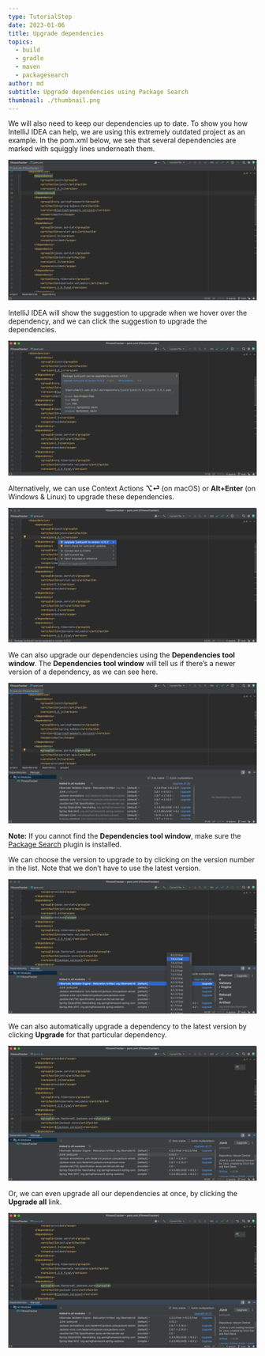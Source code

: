 ```yaml
---
type: TutorialStep
date: 2023-01-06
title: Upgrade dependencies
topics:
  - build
  - gradle
  - maven
  - packagesearch
author: md
subtitle: Upgrade dependencies using Package Search
thumbnail: ./thumbnail.png
---
```


We will also need to keep our dependencies up to date. To show you how IntelliJ IDEA can help, we are using this extremely outdated project as an example. In the pom.xml below, we see that several dependencies are marked with squiggly lines underneath them.

![Outdated Dependencies in pom.xml](pom-xml-outdated-dependencies.png)

IntelliJ IDEA will show the suggestion to upgrade when we hover over the dependency, and we can click the suggestion to upgrade the dependencies.

![Hover over outdated dependency](hover.png)

Alternatively, we can use Context Actions **⌥⏎** (on macOS) or **Alt+Enter** (on Windows & Linux) to upgrade these dependencies.

![Context Actions](context-action.png)

We can also upgrade our dependencies using the **Dependencies tool window**. The **Dependencies tool window** will tell us if there’s a newer version of a dependency, as we can see here.

![Dependencies with newer versions](dependencies-with-upgrades.png)

**Note:** If you cannot find the **Dependencies tool window**, make sure the [Package Search](https://plugins.jetbrains.com/plugin/12507-package-search) plugin is installed.

We can choose the version to upgrade to by clicking on the version number in the list. Note that we don’t have to use the latest version.

![Select version](select-version.png)

We can also automatically upgrade a dependency to the latest version by clicking **Upgrade** for that particular dependency.

![Upgrade individual dependency](upgrade-individual.png)

Or, we can even upgrade all our dependencies at once, by clicking the **Upgrade all** link.

![Upgrade all dependencies](upgrade-all.png)
